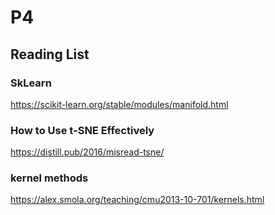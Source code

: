 # P4

## Reading List

### SkLearn

https://scikit-learn.org/stable/modules/manifold.html

### How to Use t-SNE Effectively

https://distill.pub/2016/misread-tsne/

### kernel methods

https://alex.smola.org/teaching/cmu2013-10-701/kernels.html
